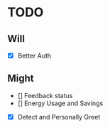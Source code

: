 # TODO

## Will

- [x] Better Auth

## Might

- [] Feedback status
- [] Energy Usage and Savings
- [x] Detect and Personally Greet
